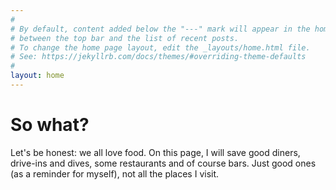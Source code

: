 ```yaml
---
#
# By default, content added below the "---" mark will appear in the home page
# between the top bar and the list of recent posts.
# To change the home page layout, edit the _layouts/home.html file.
# See: https://jekyllrb.com/docs/themes/#overriding-theme-defaults
#
layout: home
---
```


# So what?

Let's be honest: we all love food. On this page, I will save good diners, drive-ins and dives, some restaurants and of course bars. Just good ones (as a reminder for myself), not all the places I visit.
